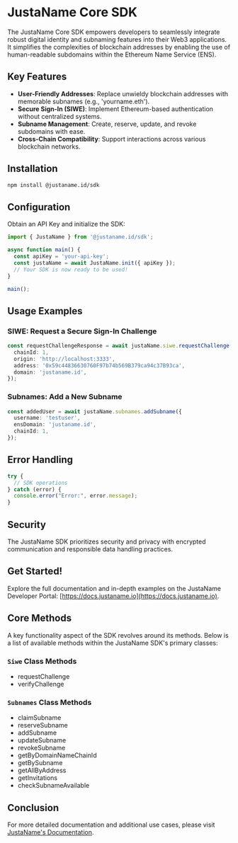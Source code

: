 # JustaName Core SDK

The JustaName Core SDK empowers developers to seamlessly integrate robust digital identity and subnaming features into their Web3 applications. It simplifies the complexities of blockchain addresses by enabling the use of human-readable subdomains within the Ethereum Name Service (ENS).

## Key Features
- **User-Friendly Addresses**: Replace unwieldy blockchain addresses with memorable subnames (e.g., 'yourname.eth').
- **Secure Sign-In (SIWE)**: Implement Ethereum-based authentication without centralized systems.
- **Subname Management**: Create, reserve, update, and revoke subdomains with ease.
- **Cross-Chain Compatibility**: Support interactions across various blockchain networks.

## Installation

```bash
npm install @justaname.id/sdk
```

## Configuration

Obtain an API Key and initialize the SDK:

```typescript
import { JustaName } from '@justaname.id/sdk';

async function main() {
  const apiKey = 'your-api-key';
  const justaName = await JustaName.init({ apiKey });
  // Your SDK is now ready to be used!
}

main();
```

## Usage Examples

### SIWE: Request a Secure Sign-In Challenge

```typescript
const requestChallengeResponse = await justaName.siwe.requestChallenge({
  chainId: 1,
  origin: 'http://localhost:3333',
  address: '0x59c44836630760F97b74b569B379ca94c37B93ca',
  domain: 'justaname.id',
});
```

### Subnames: Add a New Subname

```typescript
const addedUser = await justaName.subnames.addSubname({
  username: 'testuser',
  ensDomain: 'justaname.id',
  chainId: 1,
});
```

## Error Handling

```typescript
try {
  // SDK operations
} catch (error) {
  console.error("Error:", error.message);
}
```

## Security

The JustaName SDK prioritizes security and privacy with encrypted communication and responsible data handling practices.

## Get Started!

Explore the full documentation and in-depth examples on the JustaName Developer Portal: [https://docs.justaname.io](https://docs.justaname.io).

## Core Methods

A key functionality aspect of the SDK revolves around its methods. Below is a list of available methods within the JustaName SDK's primary classes:

### `Siwe` Class Methods

- requestChallenge
- verifyChallenge

### `Subnames` Class Methods
- claimSubname
- reserveSubname
- addSubname
- updateSubname
- revokeSubname
- getByDomainNameChainId
- getBySubname
- getAllByAddress
- getInvitations
- checkSubnameAvailable


## Conclusion

For more detailed documentation and additional use cases, please visit [JustaName's Documentation](https://docs.justaname.io).